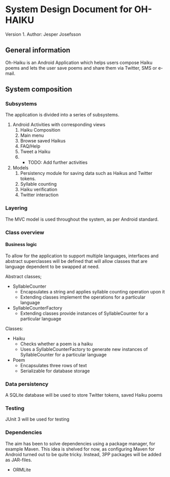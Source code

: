 # System Design Document for OH-HAIKU

Version 1.
Author: Jesper Josefsson


## General information
Oh-Haiku is an Android Application which helps users compose Haiku poems and lets the user save poems and share them via Twitter, SMS or e-mail.

## System composition

### Subsystems
The application is divided into a series of subsystems.

1. Android Activities with corresponding views
   1. Haiku Composition
   2. Main menu
   3. Browse saved Haikus
   4. FAQ/Help
   5. Tweet a Haiku
   5. + TODO: Add further activities
2. Models
   1. Persistency module for saving data such as Haikus and Twitter tokens.
   2. Syllable counting
   3. Haiku verification
   3. Twitter interaction

### Layering
The MVC model is used throughout the system, as per Android standard.

### Class overview

#### Business logic
To allow for the application to support multiple languages, interfaces and abstract superclasses will be defined that will allow classes that are language dependent to be swapped at need.

Abstract classes;
- SyllableCounter
  - Encapsulates a string and applies syllable counting operation upon it
  - Extending classes implement the operations for a particular language
- SyllableCounterFactory
  - Extending classes provide instances of SyllableCounter for a particular language

Classes:
- Haiku
  - Checks whether a poem is a haiku
  - Uses a SyllableCounterFactory to generate new instances of SyllableCounter for a particular language
- Poem
  - Encapsulates three rows of text
  - Serializable for database storage

### Data persistency
A SQLite database will be used to store Twitter tokens, saved Haiku poems

### Testing
JUnit 3 will be used for testing

### Dependencies
The aim has been to solve dependencies using a package manager, for example Maven. This idea is shelved for now, as configuring Maven for Android turned out to be quite tricky.
Instead, 3PP packages will be added as JAR-files.

- ORMLite